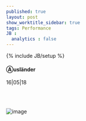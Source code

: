 ```yaml
---
published: true
layout: post
show_worktitle_sidebar: true
tags: Performance
JB :
  analytics : false
---
```


{% include JB/setup %}




<p>
<h4>Ⓐusländer</h4>
16|05|18

<br /><br />
</p><p>
<img src="{{ site.url }}/images/auslaender_sm.jpg" alt="image">
</p>